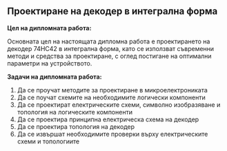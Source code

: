 ## Проектиране на декодер в интегрална форма


**Цел на дипломната работа:**

Основната цел на настоящата дипломна работа е проектирането на декодер 74HC42 в интегрална форма, като се използват съвременни методи и средства за проектиране, с оглед постигане на оптимални параметри на устройството.

**Задачи на дипломната работа:**
1. Да се проучат методите за проектиране в микроелектрониката
2. Да се поучат схемите на необходимите логически компоненти
3. Да се проектират електрическите схеми, символно изобразяване и топология на логическите компоненти
4. Да се проектира принципна електрическа схема на декодер
5. Да се проектира топология на декодер
6. Да се извършат необходимите проверки върху електрическите схеми и топологиите

